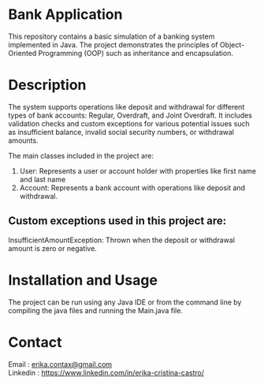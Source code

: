 # Bank Application 
This repository contains a basic simulation of a banking system implemented in Java. The project demonstrates the principles of Object-Oriented Programming (OOP) such as inheritance and encapsulation.

# Description
The system supports operations like deposit and withdrawal for different types of bank accounts: Regular, Overdraft, and Joint Overdraft. It includes validation checks and custom exceptions for various potential issues such as insufficient balance, invalid social security numbers, or withdrawal amounts.

The main classes included in the project are:
<ol>
  <li>User: Represents a user or account holder with properties like first name and last name</li>
  <li>Account: Represents a bank account with operations like deposit and withdrawal.</li>
</ol>

## Custom exceptions used in this project are:

InsufficientAmountException: Thrown when the deposit or withdrawal amount is zero or negative.

# Installation and Usage
The project can be run using any Java IDE or from the command line by compiling the java files and running the Main.java file.

# Contact
Email : erika.contax@gmail.com <br>
Linkedin : https://www.linkedin.com/in/erika-cristina-castro/
